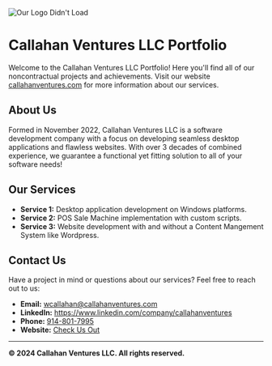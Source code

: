 ![Our Logo Didn't Load](https://callahanventures.com/assets/pngs/Logo.png)
# Callahan Ventures LLC Portfolio

Welcome to the Callahan Ventures LLC Portfolio! Here you'll find all of our noncontractual projects and achievements. Visit our website [callahanventures.com](https://www.callahanventures.com) for more information about our services.

## About Us

Formed in November 2022, Callahan Ventures LLC is a software development company with a focus on developing seamless desktop applications and flawless websites.  With over 3 decades of combined experience, we guarantee a functional yet fitting solution to all of your software needs! 

## Our Services

- **Service 1:** Desktop application development on Windows platforms.
- **Service 2:** POS Sale Machine implementation with custom scripts.
- **Service 3:** Website development with and without a Content Mangement System like Wordpress.

## Contact Us

Have a project in mind or questions about our services? Feel free to reach out to us:

- **Email:** [wcallahan@callahanventures.com](mailto:wcallahan@callahanventures.com)
- **LinkedIn:** https://www.linkedin.com/company/callahanventures
- **Phone:** [914-801-7995](tel:+19148017995)
- **Website:** [Check Us Out](https://www.linkedin.com/company/callahanventures)

---

**© 2024 Callahan Ventures LLC. All rights reserved.**

